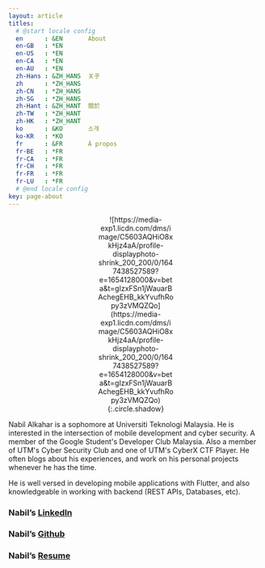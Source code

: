 ```yaml
---
layout: article
titles:
  # @start locale config
  en      : &EN       About
  en-GB   : *EN
  en-US   : *EN
  en-CA   : *EN
  en-AU   : *EN
  zh-Hans : &ZH_HANS  关于
  zh      : *ZH_HANS
  zh-CN   : *ZH_HANS
  zh-SG   : *ZH_HANS
  zh-Hant : &ZH_HANT  關於
  zh-TW   : *ZH_HANT
  zh-HK   : *ZH_HANT
  ko      : &KO       소개
  ko-KR   : *KO
  fr      : &FR       À propos
  fr-BE   : *FR
  fr-CA   : *FR
  fr-CH   : *FR
  fr-FR   : *FR
  fr-LU   : *FR
  # @end locale config
key: page-about
---
```

<!-- # Nabil Alkahar -->
<div style="width:30%; margin:0 auto;" align="center" markdown="1">
![https://media-exp1.licdn.com/dms/image/C5603AQHiO8xkHjz4aA/profile-displayphoto-shrink_200_200/0/1647438527589?e=1654128000&v=beta&t=gIzxFSn1jWauarBAchegEHB_kkYvufhRopy3zVMQZQo](https://media-exp1.licdn.com/dms/image/C5603AQHiO8xkHjz4aA/profile-displayphoto-shrink_200_200/0/1647438527589?e=1654128000&v=beta&t=gIzxFSn1jWauarBAchegEHB_kkYvufhRopy3zVMQZQo){:.circle.shadow}
</div>

Nabil Alkahar is a sophomore at Universiti Teknologi Malaysia.
He is interested in the intersection of mobile development and cyber security. A member of the Google Student's Developer Club Malaysia. Also a member of UTM's Cyber Security Club and one of UTM's CyberX CTF Player. He often blogs about his experiences, and work on his personal projects whenever he has the time.

He is well versed in developing mobile applications with Flutter, and also knowledgeable in working with backend (REST APIs, Databases, etc).

### Nabil’s [LinkedIn](https://www.linkedin.com/in/nabilalkahar/)

### Nabil’s [Github](https://github.com/Kahar90)

### Nabil’s [Resume](https://drive.google.com/file/d/1AnLHQBTBe1isO8zDlAybMVodLbXyHWAV/view?usp=sharing)
